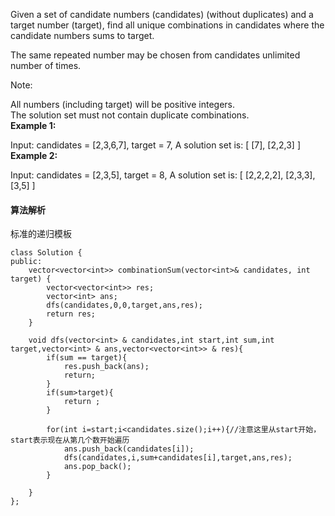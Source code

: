 Given a set of candidate numbers (candidates) (without duplicates) and a target number (target), find all unique combinations in candidates where the candidate numbers sums to target.<br>

The same repeated number may be chosen from candidates unlimited number of times.<br>

Note:<br>

All numbers (including target) will be positive integers.<br>
The solution set must not contain duplicate combinations.<br>
**Example 1:**

Input: candidates = [2,3,6,7], target = 7,
A solution set is:
[
  [7],
  [2,2,3]
]
**Example 2:**

Input: candidates = [2,3,5], target = 8,
A solution set is:
[
  [2,2,2,2],
  [2,3,3],
  [3,5]
]

#### 算法解析
标准的递归模板
```
class Solution {
public:
    vector<vector<int>> combinationSum(vector<int>& candidates, int target) {
        vector<vector<int>> res;
        vector<int> ans;
        dfs(candidates,0,0,target,ans,res);
        return res;
    }
    
    void dfs(vector<int> & candidates,int start,int sum,int target,vector<int> & ans,vector<vector<int>> & res){
        if(sum == target){
            res.push_back(ans);
            return;
        }
        if(sum>target){
            return ;
        }
  
        for(int i=start;i<candidates.size();i++){//注意这里从start开始，start表示现在从第几个数开始遍历
            ans.push_back(candidates[i]);
            dfs(candidates,i,sum+candidates[i],target,ans,res);
            ans.pop_back();
        }
      
    }
};
```
